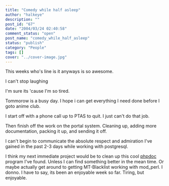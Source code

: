 ```yaml
---
title: "Comedy while half asleep"
author: "halkeye"
description: ""
post_id: "67"
date: "2004/03/24 02:40:58"
comment_status: "open"
post_name: "comedy_while_half_asleep"
status: "publish"
category: "People"
tags: []
cover: "../cover-image.jpg"
---
```


This weeks who's line is it anyways is so awesome.

I can't stop laughing  

I'm sure its 'cause I'm so tired.

Tommorow is a busy day. I hope i can get everything I need done before I goto anime club.  

I start off with a phone call up to PTAS to quit. I just can't do that job.  

Then finish off the work on the portal system. Cleaning up, adding more documentation, packing it up, and sending it off.

I can't begin to communicate the absolute respect and admiration I've gained in the past 2-3 days while working with postgresql.

I think my next immediate project would be to clean up this cool [phpdoc](https://www.halkeye.net/~halkeye/pgHalkortal/docs/) program I've found. Unless I can find something better in the mean time. Or maybe actually get around to getting MT-Blacklist working with mod_perl. I donno. I have to say, its been an enjoyable week so far. Tiring, but enjoyable.